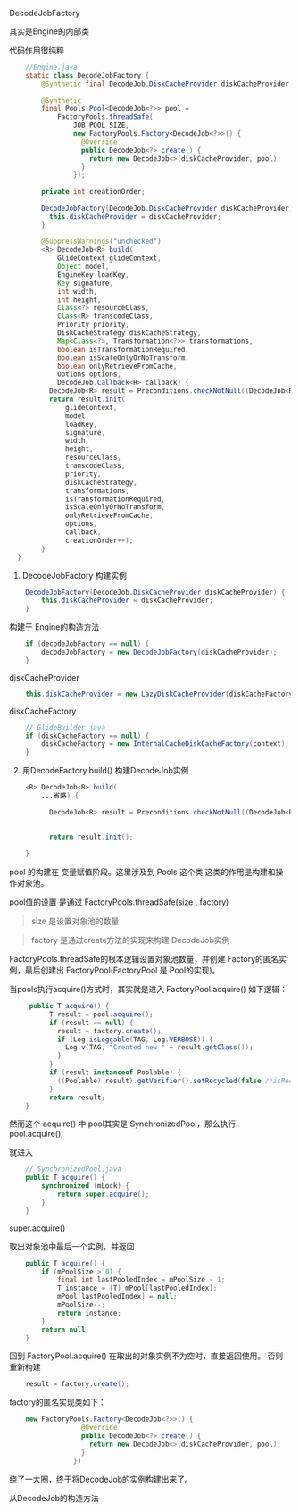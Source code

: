 DecodeJobFactory

其实是Engine的内部类

代码作用很纯粹

```java
    //Engine.java
    static class DecodeJobFactory {
        @Synthetic final DecodeJob.DiskCacheProvider diskCacheProvider;
    
        @Synthetic
        final Pools.Pool<DecodeJob<?>> pool =
            FactoryPools.threadSafe(
                JOB_POOL_SIZE,
                new FactoryPools.Factory<DecodeJob<?>>() {
                  @Override
                  public DecodeJob<?> create() {
                    return new DecodeJob<>(diskCacheProvider, pool);
                  }
                });
    
        private int creationOrder;
    
        DecodeJobFactory(DecodeJob.DiskCacheProvider diskCacheProvider) {
          this.diskCacheProvider = diskCacheProvider;
        }
    
        @SuppressWarnings("unchecked")
        <R> DecodeJob<R> build(
            GlideContext glideContext,
            Object model,
            EngineKey loadKey,
            Key signature,
            int width,
            int height,
            Class<?> resourceClass,
            Class<R> transcodeClass,
            Priority priority,
            DiskCacheStrategy diskCacheStrategy,
            Map<Class<?>, Transformation<?>> transformations,
            boolean isTransformationRequired,
            boolean isScaleOnlyOrNoTransform,
            boolean onlyRetrieveFromCache,
            Options options,
            DecodeJob.Callback<R> callback) {
          DecodeJob<R> result = Preconditions.checkNotNull((DecodeJob<R>) pool.acquire());
          return result.init(
              glideContext,
              model,
              loadKey,
              signature,
              width,
              height,
              resourceClass,
              transcodeClass,
              priority,
              diskCacheStrategy,
              transformations,
              isTransformationRequired,
              isScaleOnlyOrNoTransform,
              onlyRetrieveFromCache,
              options,
              callback,
              creationOrder++);
        }
  }
```

1) DecodeJobFactory 构建实例 
```java
    DecodeJobFactory(DecodeJob.DiskCacheProvider diskCacheProvider) {
        this.diskCacheProvider = diskCacheProvider;
    }
```

构建于 Engine的构造方法
```java
    if (decodeJobFactory == null) {
        decodeJobFactory = new DecodeJobFactory(diskCacheProvider);
    }
```
diskCacheProvider 
```java
    this.diskCacheProvider = new LazyDiskCacheProvider(diskCacheFactory);
```

diskCacheFactory
```java
    // GlideBuilder.java
    if (diskCacheFactory == null) {
        diskCacheFactory = new InternalCacheDiskCacheFactory(context);
    }
```
2) 用DecodeFactory.build() 构建DecodeJob实例

```java
    <R> DecodeJob<R> build(
        ...省略) {
        
          DecodeJob<R> result = Preconditions.checkNotNull((DecodeJob<R>) pool.acquire());
          
          
          return result.init();
             
    }
```

pool 的构建在 变量赋值阶段。这里涉及到 Pools 这个类
这类的作用是构建和操作对象池。

pool值的设置 是通过 FactoryPools.threadSafe(size , factory)
> size 是设置对象池的数量

> factory 是通过create方法的实现来构建 DecodeJob实例

FactoryPools.threadSafe的根本逻辑设置对象池数量，并创建 Factory的匿名实例，最后创建出 FactoryPool(FactoryPool 是 Pool的实现)。

当pools执行acquire()方式时，其实就是进入 FactoryPool.acquire()
如下逻辑：

```java
     public T acquire() {
          T result = pool.acquire();
          if (result == null) {
            result = factory.create();
            if (Log.isLoggable(TAG, Log.VERBOSE)) {
              Log.v(TAG, "Created new " + result.getClass());
            }
          }
          if (result instanceof Poolable) {
            ((Poolable) result).getVerifier().setRecycled(false /*isRecycled*/);
          }
          return result;
    }
```
然而这个 acquire() 中 pool其实是 SynchronizedPool，那么执行 pool.acquire();

就进入
```java
    // SynchronizedPool.java
    public T acquire() {
        synchronized (mLock) {
            return super.acquire();
        }
    }
```
super.acquire()

取出对象池中最后一个实例，并返回
```java
    public T acquire() {
        if (mPoolSize > 0) {
            final int lastPooledIndex = mPoolSize - 1;
            T instance = (T) mPool[lastPooledIndex];
            mPool[lastPooledIndex] = null;
            mPoolSize--;
            return instance;
        }
        return null;
    }
```
回到  FactoryPool.acquire() 在取出的对象实例不为空时，直接返回使用。
否则 重新构建
```java
    result = factory.create();
```
factory的匿名实现类如下：
```java
    new FactoryPools.Factory<DecodeJob<?>>() {
                  @Override
                  public DecodeJob<?> create() {
                    return new DecodeJob<>(diskCacheProvider, pool);
                  }
                })
```
绕了一大圈，终于将DecodeJob的实例构建出来了。

从DecodeJob的构造方法


